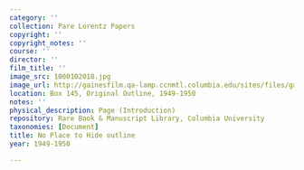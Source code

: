 ```yaml
---
category: ''
collection: Pare Lorentz Papers
copyright: ''
copyright_notes: ''
course: ''
director: ''
film_title: ''
image_src: 1000102018.jpg
image_url: http://gainesfilm.qa-lamp.ccnmtl.columbia.edu/sites/files/gainesfilm/images/1000102018.jpg
location: Box 145, Original Outline, 1949-1950
notes: ''
physical_description: Page (Introduction)
repository: Rare Book & Manuscript Library, Columbia University
taxonomies: [Document]
title: No Place to Hide outline
year: 1949-1950

---
```

